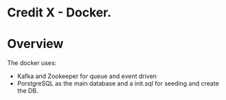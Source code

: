 # Credit X - Docker. 



# Overview

The docker uses:

- Kafka and Zookeeper for queue and event driven
- PorstgreSQL as the main database and a init.sql for seeding and create the DB.

